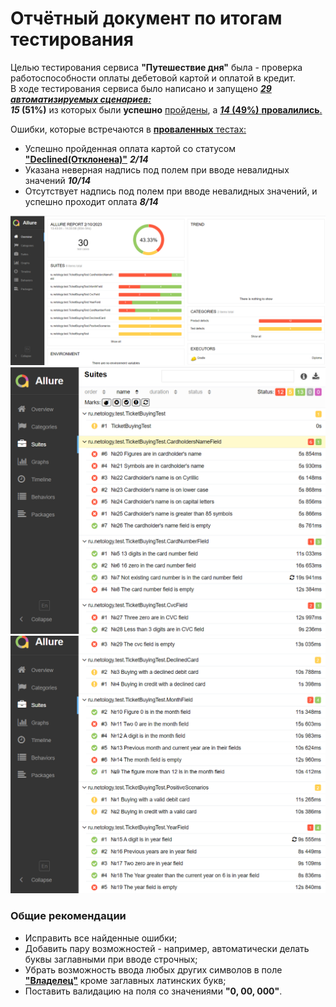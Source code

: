 # Отчётный документ по итогам тестирования

Целью тестирования сервиса **"Путешествие дня"** была - проверка работоспособности оплаты 
дебетовой картой и оплатой в кредит.   
В ходе тестирования сервиса было написано и запущено [**_29 автоматизируемых сценариев:_**](https://github.com/UniverseQA/Diploma/blob/main/docs/Plan.md#%D0%BF%D0%BE%D0%BB%D0%B5-%D0%BD%D0%BE%D0%BC%D0%B5%D1%80-%D0%BA%D0%B0%D1%80%D1%82%D1%8B)  
**_15_ (51%)** из которых были **успешно** [пройдены](https://github.com/UniverseQA/Diploma/blob/4c94e8a2690b9e0e2282d8d6bc22c07eb682934e/src/test/java/ru/netology/test/TicketBuyingTest.java), а [**_14_ (49%)** **провалились**.](https://github.com/UniverseQA/Diploma/issues)  

Ошибки, которые встречаются в [**проваленных** тестах:](https://github.com/UniverseQA/Diploma/issues)
- Успешно пройденная оплата картой со статусом [**"Declined(Отклонена)"**](https://github.com/UniverseQA/Diploma/blob/main/docs/Plan.md#%D0%BF%D0%BE%D0%BB%D0%B5-%D0%BD%D0%BE%D0%BC%D0%B5%D1%80-%D0%BA%D0%B0%D1%80%D1%82%D1%8B) **_2/14_**  
- Указана неверная надпись под полем при вводе невалидных значений **_10/14_**  
- Отсутствует надпись под полем при вводе невалидных значений, и успешно проходит оплата **_8/14_**  

![image](https://github.com/UniverseQA/Diploma/blob/main/png/allure-report.png?raw=true)
![image](https://github.com/UniverseQA/Diploma/blob/main/png/a-r-1.png?raw=true)
![image](https://github.com/UniverseQA/Diploma/blob/main/png/a-r-2.png?raw=true)

### Общие рекомендации 
- Исправить все найденные ошибки;  
- Добавить пару возможностей - например, автоматически делать буквы заглавными при вводе строчных;    
- Убрать возможность ввода любых других символов в поле [**"Владелец"**](https://github.com/UniverseQA/Diploma/blob/main/docs/Plan.md#%D0%BF%D0%BE%D0%BB%D0%B5-%D0%B2%D0%BB%D0%B0%D0%B4%D0%B5%D0%BB%D0%B5%D1%86) кроме заглавных латинских букв;  
- Поставить валидацию на поля со значениями **"0, 00, 000"**.
